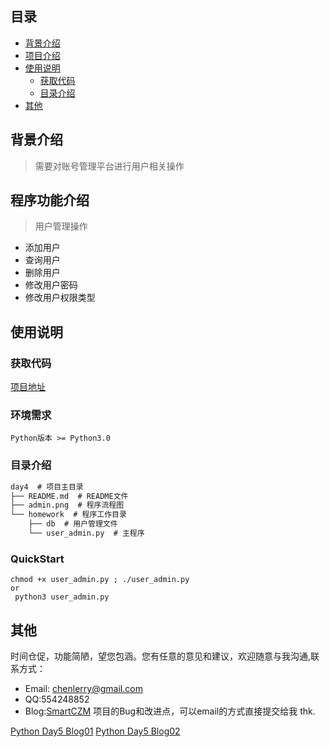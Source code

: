 ## 目录
* [背景介绍](#背景介绍)
* [项目介绍](#程序功能介绍)
* [使用说明](#使用说明)
   * [获取代码](#获取代码)
   * [目录介绍](#目录介绍)
* [其他](#其他)
   

## 背景介绍

> 需要对账号管理平台进行用户相关操作

## 程序功能介绍

> 用户管理操作

* 添加用户
* 查询用户
* 删除用户
* 修改用户密码
* 修改用户权限类型

## 使用说明

### 获取代码

[项目地址](<https://github.com/smartczm/python-learn/tree/master/s13-day4/day4>)

### 环境需求 

`Python版本 >= Python3.0`

### 目录介绍

```txt
day4  # 项目主目录
├── README.md  # README文件
├── admin.png  # 程序流程图
└── homework  # 程序工作目录
    ├── db  # 用户管理文件
    └── user_admin.py  # 主程序
```

### QuickStart

```shell
chmod +x user_admin.py ; ./user_admin.py     
or    
 python3 user_admin.py
```

## 其他
 
时间仓促，功能简陋，望您包涵。您有任意的意见和建议，欢迎随意与我沟通,联系方式：
* Email: <chenlerry@gmail.com>
* QQ:554248852
* Blog:[SmartCZM](http://www.smartczm.com)
项目的Bug和改进点，可以email的方式直接提交给我 thk.

[Python Day5 Blog01](<https://www.smartczm.com/python_day5_01.html>)
[Python Day5 Blog02](<https://www.smartczm.com/python_day5_02.html>)